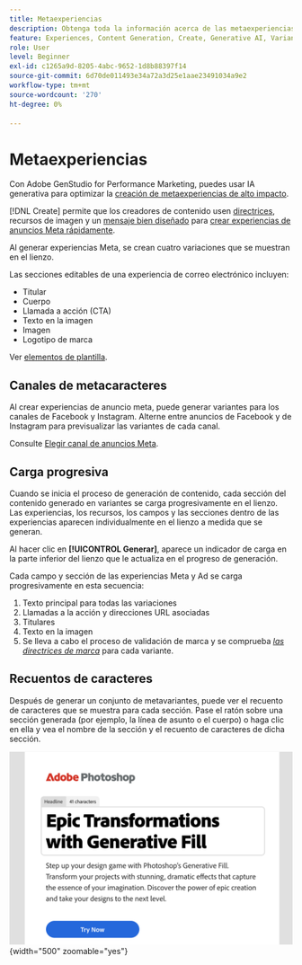 ```yaml
---
title: Metaexperiencias
description: Obtenga toda la información acerca de las metaexperiencias en Adobe GenStudio for Performance Marketing.
feature: Experiences, Content Generation, Create, Generative AI, Variant Generation
role: User
level: Beginner
exl-id: c1265a9d-8205-4abc-9652-1d8b88397f14
source-git-commit: 6d70de011493e34a72a3d25e1aae23491034a9e2
workflow-type: tm+mt
source-wordcount: '270'
ht-degree: 0%

---
```


# Metaexperiencias

Con Adobe GenStudio for Performance Marketing, puedes usar IA generativa para optimizar la [creación de metaexperiencias de alto impacto](/help/user-guide/create/create-meta-ad.md).

[!DNL Create] permite que los creadores de contenido usen [directrices](/help/user-guide/guidelines/overview.md), recursos de imagen y un [mensaje bien diseñado](/help/user-guide/effective-prompts.md) para [crear experiencias de anuncios Meta rápidamente](/help/user-guide/create/create-meta-ad.md).

Al generar experiencias Meta, se crean cuatro variaciones que se muestran en el lienzo.

Las secciones editables de una experiencia de correo electrónico incluyen:

* Titular
* Cuerpo
* Llamada a acción (CTA)
* Texto en la imagen
* Imagen
* Logotipo de marca

Ver [elementos de plantilla](/help/user-guide/content/use-templates.md#template-elements).

<!-- ## Meta ad capabilities

Content creators and marketers can produce brand-consistent Meta ad experiences in GenStudio for Performance Marketing. -->

## Canales de metacaracteres

Al crear experiencias de anuncio meta, puede generar variantes para los canales de Facebook y Instagram. Alterne entre anuncios de Facebook y de Instagram para previsualizar las variantes de cada canal.

Consulte [Elegir canal de anuncios Meta](/help/user-guide/create/create-meta-ad.md#choose-meta-ads-channel).

## Carga progresiva

Cuando se inicia el proceso de generación de contenido, cada sección del contenido generado en variantes se carga progresivamente en el lienzo. Las experiencias, los recursos, los campos y las secciones dentro de las experiencias aparecen individualmente en el lienzo a medida que se generan.

Al hacer clic en **[!UICONTROL Generar]**, aparece un indicador de carga en la parte inferior del lienzo que le actualiza en el progreso de generación.

Cada campo y sección de las experiencias Meta y Ad se carga progresivamente en esta secuencia:

1. Texto principal para todas las variaciones
1. Llamadas a la acción y direcciones URL asociadas
1. Titulares
1. Texto en la imagen
1. Se lleva a cabo el proceso de validación de marca y se comprueba [_las directrices de marca_](/help/user-guide/guidelines/brand-validation.md#brand-guidelines-check) para cada variante.

## Recuentos de caracteres

Después de generar un conjunto de metavariantes, puede ver el recuento de caracteres que se muestra para cada sección. Pase el ratón sobre una sección generada (por ejemplo, la línea de asunto o el cuerpo) o haga clic en ella y vea el nombre de la sección y el recuento de caracteres de dicha sección.

![Recuento de caracteres](/help/assets/character-count.png){width="500" zoomable="yes"}
